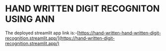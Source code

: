 # HAND WRITTEN DIGIT RECOGNITON USING ANN
The deployed streamlit app link is:-[https://hand-written-hand-written-digit-recognition.streamlit.app/](https://hand-written-digit-recognition.streamlit.app/)
